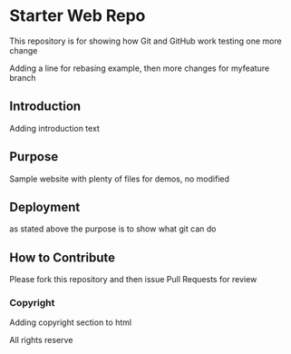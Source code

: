 # Starter Web Repo

This repository is for showing how Git and GitHub work
testing one more change

Adding a line for rebasing example, then more changes for myfeature branch


## Introduction

Adding introduction text

## Purpose

Sample website with plenty of files for demos, no modified

## Deployment
as stated above the purpose is to show what git can do

## How to Contribute
Please fork this repository and then issue Pull Requests for review

### Copyright
Adding copyright section to html

All rights reserve
